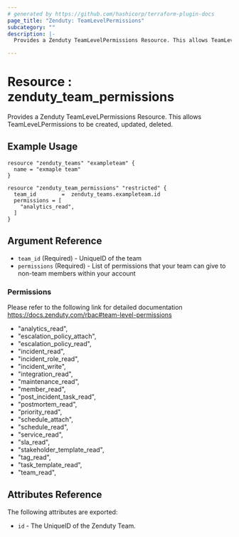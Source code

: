 ```yaml
---
# generated by https://github.com/hashicorp/terraform-plugin-docs
page_title: "Zenduty: TeamLevelPermissions"
subcategory: ""
description: |-
  Provides a Zenduty TeamLevelPermissions Resource. This allows TeamLeveLPermissions to be created, updated, deleted. 

---
```


# Resource : zenduty_team_permissions

Provides a Zenduty TeamLeveLPermissions Resource. This allows TeamLeveLPermissions to be created, updated, deleted. 


## Example Usage
```hcl
resource "zenduty_teams" "exampleteam" {
  name = "exmaple team"
}
```

```hcl
resource "zenduty_team_permissions" "restricted" {
  team_id        =  zenduty_teams.exampleteam.id
  permissions = [
    "analytics_read",
  ]
}
```


<!-- schema generated by tfplugindocs -->
## Argument Reference

* `team_id` (Required) - UniqueID of the team
* `permissions` (Required) - List of permissions that your team can give to non-team members within your account

### Permissions

Please refer to the following link for detailed documentation https://docs.zenduty.com/rbac#team-level-permissions

- "analytics_read",
- "escalation_policy_attach",
- "escalation_policy_read",
- "incident_read",
- "incident_role_read",
- "incident_write",
- "integration_read",
- "maintenance_read",
- "member_read",
- "post_incident_task_read",
- "postmortem_read",
- "priority_read",
- "schedule_attach",
- "schedule_read",
- "service_read",
- "sla_read",
- "stakeholder_template_read",
- "tag_read",
- "task_template_read",
- "team_read",


## Attributes Reference

The following attributes are exported:

* `id` - The UniqueID of the Zenduty Team.


